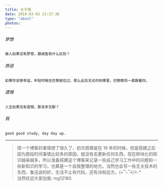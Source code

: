 ```yaml
---
title: 关于我
date: 2019-03-03 23:37:38
type: "about"
photos: 
---
```


###### 梦想
``` md
做人如果没有梦想，跟咸鱼有什么区别？
```

###### 旅途
``` md
如果你足够幸运，年轻时候在巴黎居住过，那么此后无论你到哪里，巴黎都将一直跟着你。
```

###### 遗憾
``` md
人生如果没有遗憾，那该多无聊？
```

###### 我
``` md
good good study, day day up.
```
***

> 搭一个博客的事情想了很久了，初次搭建是在 18 年的时候，但是搭建之后因为那段时间事情比较多的原因，就没有去更新任何东西。现在碎块化的知识越来越多，所以准备搭建这个博客来记录一些自己学习工作中的问题和一些新知识的学习，也算是一个自我整理的地方。当然也会写一些无关技术的东西，鲁迅说的好，生活不止有代码，还有诗和远方。(•‾̑⌣‾̑•)✧˖°  
> 当然欢迎大家加我: mg12180.
